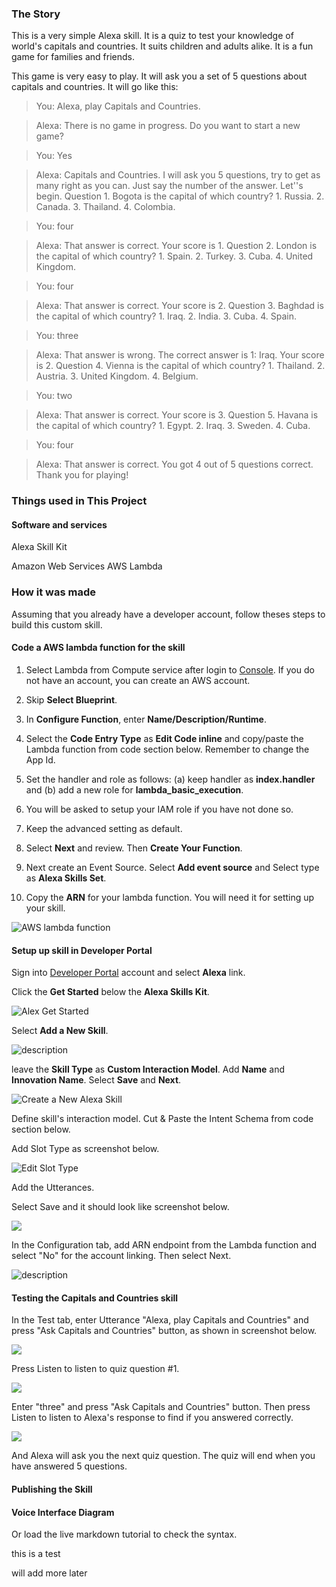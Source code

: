 ### The Story

This is a very simple Alexa skill.  It is a quiz to test your knowledge of world's capitals and countries.  It suits children and adults alike.  It is a fun game for families and friends.

This game is very easy to play.  It will ask you a set of 5 questions about capitals and countries.  It will go like this:

>You: Alexa, play Capitals and Countries.

>Alexa: There is no game in progress. Do you want to start a new game?

>You: Yes

>Alexa: Capitals and Countries. I will ask you 5 questions, try to get as many right as you can. Just say the number of the answer. Let''s begin. Question 1. Bogota is the capital of which country? 1. Russia. 2. Canada. 3. Thailand. 4. Colombia.

>You: four

>Alexa: That answer is correct. Your score is 1. Question 2. London is the capital of which country? 1. Spain. 2. Turkey. 3. Cuba. 4. United Kingdom.

>You: four

>Alexa: That answer is correct. Your score is 2. Question 3. Baghdad is the capital of which country? 1. Iraq. 2. India. 3. Cuba. 4. Spain.

>You: three

>Alexa: That answer is wrong. The correct answer is 1: Iraq. Your score is 2. Question 4. Vienna is the capital of which country? 1. Thailand. 2. Austria. 3. United Kingdom. 4. Belgium.

>You: two

>Alexa: That answer is correct. Your score is 3. Question 5. Havana is the capital of which country? 1. Egypt. 2. Iraq. 3. Sweden. 4. Cuba.

>You: four

>Alexa: That answer is correct. You got 4 out of 5 questions correct. Thank you for playing!



### Things used in This Project

#### Software and services

Alexa Skill Kit

Amazon Web Services AWS Lambda



### How it was made

Assuming that you already have a developer account, follow theses steps to build this custom skill.


#### Code a AWS lambda function for the skill


1. Select Lambda from Compute service after login to [Console](https://aws.amazon.com/).  If you do not have an account, you can create an AWS account.

2. Skip __Select Blueprint__.

3. In __Configure Function__, enter __Name/Description/Runtime__.

4. Select the __Code Entry Type__ as __Edit Code inline__ and copy/paste the Lambda function from code section below.  Remember to change the App Id.

5. Set the handler and role as follows: (a) keep handler as __index.handler__ and (b) add a new role for __lambda_basic_execution__.

6. You will be asked to setup your IAM role if you have not done so.

7. Keep the advanced setting as default.

8. Select __Next__ and review.  Then __Create Your Function__.

9. Next create an Event Source.  Select __Add event source__ and Select type as __Alexa Skills Set__.

10. Copy the __ARN__ for your lambda function.  You will need it for setting up your skill.

![AWS lambda function](https://hackster.imgix.net/uploads/image/file/142010/create_lambda_function.PNG?w=1280&h=960&fit=max)


#### Setup up skill in Developer Portal

Sign into [Developer Portal](https://developer.amazon.com/) account and select __Alexa__ link.

Click the __Get Started__ below the __Alexa Skills Kit__.


![Alex Get Started](https://raw.githubusercontent.com/pluralsight/guides/master/images/85035b34-0a74-41dc-94d8-d368c30287f0.PNG)


Select __Add a New Skill__.


![description](https://raw.githubusercontent.com/pluralsight/guides/master/images/ff9c6f40-f27d-48c1-ae35-41852aead92e.PNG)


leave the __Skill Type__ as __Custom Interaction Model__.  Add __Name__ and __Innovation Name__.  Select __Save__ and __Next__.


![Create a New Alexa Skill](https://hackster.imgix.net/uploads/image/file/142012/create_new_alexa_skill.PNG?w=1280&h=960&fit=max)


Define skill's interaction model.  Cut & Paste the Intent Schema from code section below.

Add Slot Type as screenshot below.


![Edit Slot Type](https://hackster.imgix.net/uploads/image/file/142011/slot_type.PNG?w=1280&h=960&fit=max)


Add the Utterances.  

Select Save and it should look like screenshot below.


![](https://hackster.imgix.net/uploads/image/file/142013/interaction_model.PNG?w=1280&h=960&fit=max)


In the Configuration tab, add ARN endpoint from the Lambda function and select "No" for the account linking.  Then select Next.


![description](https://raw.githubusercontent.com/pluralsight/guides/master/images/ac70f505-0f40-42ba-9905-e4c4ba3fee7d.PNG)


#### Testing the Capitals and Countries skill

In the Test tab, enter Utterance "Alexa, play Capitals and Countries" and press "Ask Capitals and Countries" button, as shown in screenshot below.

![](https://hackster.imgix.net/uploads/image/file/142015/test_start_play.PNG?w=1280&h=960&fit=max)



Press Listen to listen to quiz question #1.

![](https://hackster.imgix.net/uploads/image/file/142016/test_press_listen.PNG?w=1280&h=960&fit=max)


Enter "three" and press "Ask Capitals and Countries" button.  Then press Listen to listen to Alexa's response to find if you answered correctly.  

![](https://hackster.imgix.net/uploads/image/file/142017/test_answer_1.PNG?w=1280&h=960&fit=max)

And Alexa will ask you the next quiz question.  The quiz will end when you have answered 5 questions.


#### Publishing the Skill







#### Voice Interface Diagram












Or load the live markdown tutorial to check the syntax.

this is a test 

will add more later

